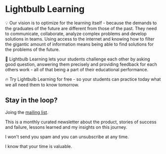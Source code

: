 # Lightbulb Learning

💡  Our vision is to optimize for the learning itself - because the demands to the graduates of the future are different from those of the past. They need to communicate, collaborate, analyze complex problems and develop solutions in teams. Using access to the internet and knowing how to filter the gigantic amount of information means being able to find solutions for the problems of the future.

🥋  Lightbulb Learning lets your students challenge each other by asking good question, answering them precisely and providing feedback for each others work - all of that being a part of their educational performance.

🔥  Try Lightbulb Learning for free - so your students can practice today what we all need them to know tomorrow.

## Stay in the loop?
Joing the [mailing list](https://tinyletter.com/RobertNickel).

This is a monthly curated newsletter about the product, stories of success and failure, lessons learned and my insights on this journey.

I won't send you spam and you can unsubscribe at any time.

I know that your time is valuable.
